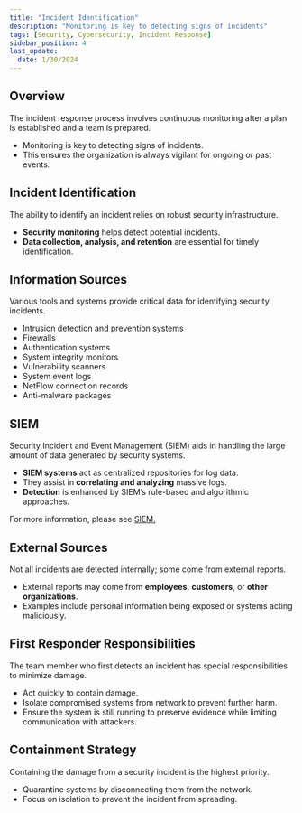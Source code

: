 ```yaml
---
title: "Incident Identification"
description: "Monitoring is key to detecting signs of incidents"
tags: [Security, Cybersecurity, Incident Response]
sidebar_position: 4
last_update:
  date: 1/30/2024
---
```



## Overview

The incident response process involves continuous monitoring after a plan is established and a team is prepared.

- Monitoring is key to detecting signs of incidents.
- This ensures the organization is always vigilant for ongoing or past events.

## Incident Identification

The ability to identify an incident relies on robust security infrastructure.

- **Security monitoring** helps detect potential incidents.
- **Data collection, analysis, and retention** are essential for timely identification.

## Information Sources

Various tools and systems provide critical data for identifying security incidents.

- Intrusion detection and prevention systems
- Firewalls
- Authentication systems
- System integrity monitors
- Vulnerability scanners
- System event logs
- NetFlow connection records
- Anti-malware packages

## SIEM

Security Incident and Event Management (SIEM) aids in handling the large amount of data generated by security systems.

- **SIEM systems** act as centralized repositories for log data.
- They assist in **correlating and analyzing** massive logs.
- **Detection** is enhanced by SIEM’s rule-based and algorithmic approaches.

For more information, please see [SIEM.](/docs/007-Cybersecurity/029-Security-Operations/032-SIEM.md)

## External Sources

Not all incidents are detected internally; some come from external reports.

- External reports may come from **employees**, **customers**, or **other organizations**.
- Examples include personal information being exposed or systems acting maliciously.

## First Responder Responsibilities

The team member who first detects an incident has special responsibilities to minimize damage.

- Act quickly to contain damage.
- Isolate compromised systems from network to prevent further harm.
- Ensure the system is still running to preserve evidence while limiting communication with attackers.

## Containment Strategy

Containing the damage from a security incident is the highest priority.

- Quarantine systems by disconnecting them from the network.
- Focus on isolation to prevent the incident from spreading.


